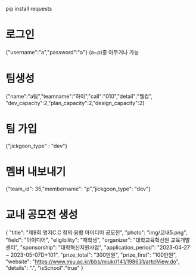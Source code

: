 pip install requests

# 로그인

{"username":"a","password":"a"}
(a~p)중 아무거나 가능

# 팀생성

{"name":"a팀","teamname":"하이","call":"010","detail":"웰컴",
"dev_capacity":2,"plan_capacity":2,"design_capacity":2}

# 팀 가입

{"jickgoon_type" : "dev"}

<!-- {"jickgoon_type" : "plan"} {"jickgoon_type" : "design"} -->

# 멤버 내보내기

{"team_id": 35,"membername": "p","jickgoon_type": "dev"}

# 교내 공모전 생성

{
"title": "제9회 명지C.C 창의·융합 아이디어 공모전",
"photo": "img/교내5.png",
"field": "아이디어",
"eligibility": "재학생",
"organizer": "대학교육혁신원 교육개발센터",
"sponsorship": "대학혁신지원사업",
"application_period": "2023-04-27 ~ 2023-05-07D+101",
"prize_total": "300만원",
"prize_first": "100만원",
"website": "https://www.mju.ac.kr/bbs/mjukr/141/198631/artclView.do",
"details": ".",
"isSchool":"true"
}
